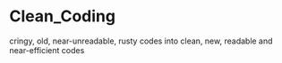 # Clean_Coding
cringy, old, near-unreadable, rusty codes into clean, new, readable and near-efficient codes 
